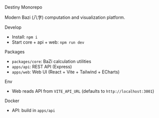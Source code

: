 Destiny Monorepo

Modern Bazi (八字) computation and visualization platform.

Develop

- Install: `npm i`
- Start core + api + web: `npm run dev`

Packages

- `packages/core`: BaZi calculation utilities
- `apps/api`: REST API (Express)
- `apps/web`: Web UI (React + Vite + Tailwind + ECharts)

Env

- Web reads API from `VITE_API_URL` (defaults to `http://localhost:3001`)

Docker

- API: build in `apps/api`


